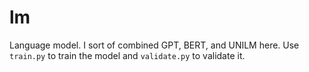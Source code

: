 # lm

Language model. I sort of combined GPT, BERT, and UNILM here. Use `train.py` to train the model and `validate.py` to validate it.